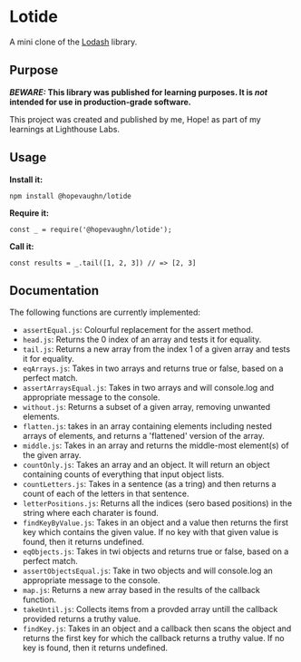 # Lotide

A mini clone of the [Lodash](https://lodash.com) library.

## Purpose

**_BEWARE:_ This library was published for learning purposes. It is _not_ intended for use in production-grade software.**

This project was created and published by me, Hope! as part of my learnings at Lighthouse Labs.

## Usage

**Install it:**

`npm install @hopevaughn/lotide`

**Require it:**

`const _ = require('@hopevaughn/lotide');`

**Call it:**

`const results = _.tail([1, 2, 3]) // => [2, 3]`

## Documentation

The following functions are currently implemented:

- `assertEqual.js`: Colourful replacement for the assert method.
- `head.js`: Returns the 0 index of an array and tests it for equality.
- `tail.js`: Returns a new array from the index 1 of a given array and tests it for equality.
- `eqArrays.js`: Takes in two arrays and returns true or false, based on a perfect match.
- `assertArraysEqual.js`: Takes in two arrays and will console.log and appropriate message to the console.
- `without.js`: Returns a subset of a given array, removing unwanted elements.
- `flatten.js`: takes in an array containing elements including nested arrays of elements, and returns a 'flattened' version of the array.
- `middle.js`: Takes in an array and returns the middle-most element(s) of the given array.
- `countOnly.js`: Takes an array and an object. It will return an object containing counts of everything that input object lists.
- `countLetters.js`: Takes in a sentence (as a tring) and then returns a count of each of the letters in that sentence.
- `letterPositions.js`: Returns all the indices (sero based positions) in the string where each charater is found.
- `findKeyByValue.js`: Takes in an object and a value then returns the first key which contains the given value. If no key with that given value is found, then it returns undefined.
- `eqObjects.js`: Takes in twi objects and returns true or false, based on a perfect match.
- `assertObjectsEqual.js`: Take in two objects and will console.log an appropriate message to the console.
- `map.js`: Returns a new array based in the results of the callback function.
- `takeUntil.js`: Collects items from a provded array untill the callback provided returns a truthy value.
- `findKey.js`: Takes in an object and a callback then scans the object and returns the first key for which the callback returns a truthy value. If no key is found, then it returns undefined.
